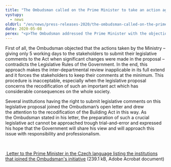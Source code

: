 ```yaml
---
title: "The Ombudsman called on the Prime Minister to take an action against the unprofessionalism of the Ministry of Regional Development"
vystupy:
  - news
oldUrl: "/en/news/press-releases-2020/the-ombudsman-called-on-the-prime-minister-to-take-an-action-against-the-unprofessionalism-of-the-mi/"
date: 2020-05-08
perex: "<p>The Ombudsman addressed the Prime Minister with the objections to the non-standard and unpredictable actions of the Ministry of Regional Development in connection with the draft Building Act.</p>"
---
```


<!-- imported from the old website -->

<p>First of all, the Ombudsman objected that the actions taken by the Ministry – giving only 5 working days to the stakeholders to submit their legislative comments to the Act when significant changes were made in the proposal – contradicts the Legislative Rules of the Government. In the end, this approach makes the inter-departmental review inapplicable in its full extend and it forces the stakeholders to keep their comments at the minimum. This procedure is inacceptable, especially when the legislative proposal concerns the recodification of such an important act which has considerable consequences on the whole society. </p> <p>Several institutions having the right to submit legislative comments on this legislative proposal joined the Ombudsman’s open letter and drew the attention to the recodification of the Building Act in this way. As the Ombudsman stated in his letter, the preparation of such a crucial legislative act cannot be approached trough trial-and-error and expressed his hope that the Government will share his view and will approach this issue with responsibility and professionalism.</p> <p> </p> <p><a title="Opening in a new window" href="/uploads-import/VOP/Tiskove_zpravy_prilohy/Predsedovi-vlady_stavebni-zakon.pdf" target="_blank"><img alt="" src="https://www.ochrance.cz/typo3/ext/od_linkdesc/icons/pdf.gif" class="od_linkdesc_icon" /> Letter to the Prime Minister in the Czech language listing the institutions that joined the Ombudsman's initiative</a> (239.1 kB, Adobe Acrobat document)</p>
